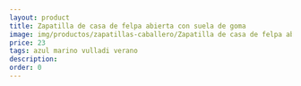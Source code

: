 ```yaml
---
layout: product
title: Zapatilla de casa de felpa abierta con suela de goma 
image: img/productos/zapatillas-caballero/Zapatilla de casa de felpa abierta con suela de goma =23=azul marino vulladi verano.webp
price: 23
tags: azul marino vulladi verano
description: 
order: 0
---
```

